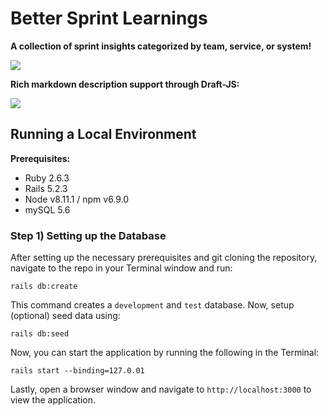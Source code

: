 # Better Sprint Learnings

**A collection of sprint insights categorized by team, service, or system!**

![](https://i.imgur.com/cjBOGHT.png)

**Rich markdown description support through Draft-JS:**

![](https://i.imgur.com/qQOALgJ.png)

## Running a Local Environment

**Prerequisites:** 

- Ruby 2.6.3
- Rails 5.2.3
- Node v8.11.1 / npm v6.9.0
- mySQL 5.6

### Step 1) Setting up the Database

After setting up the necessary prerequisites and git cloning the repository, navigate to the repo in your Terminal window and run:

`rails db:create` 

This command creates a `development` and `test` database. Now, setup (optional) seed data using:

`rails db:seed`

Now, you can start the application by running the following in the Terminal:

`rails start --binding=127.0.01`

Lastly, open a browser window and navigate to `http://localhost:3000` to view the application.


